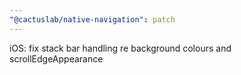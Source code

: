 ```yaml
---
"@cactuslab/native-navigation": patch
---
```


iOS: fix stack bar handling re background colours and scrollEdgeAppearance
